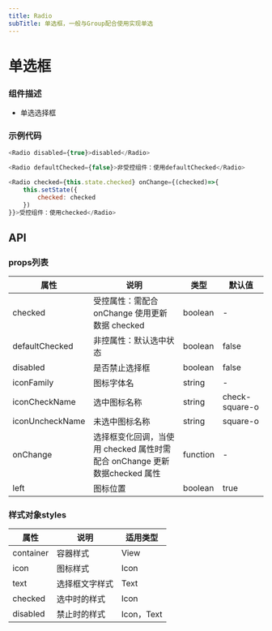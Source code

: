 ```yaml
---
title: Radio
subTitle: 单选框，一般与Group配合使用实现单选
---
```


# 单选框
### 组件描述
- 单选选择框


### 示例代码

```js
<Radio disabled={true}>disabled</Radio>

<Radio defaultChecked={false}>非受控组件：使用defaultChecked</Radio>

<Radio checked={this.state.checked} onChange={(checked)=>{
	this.setState({
		checked: checked
	})
}}>受控组件：使用checked</Radio>
```

## API

### props列表

属性 | 说明 | 类型 | 默认值
----|-----|------|------
| checked | 受控属性：需配合 onChange 使用更新数据 checked | boolean | - |
| defaultChecked | 非控属性：默认选中状态 | boolean | false |
| disabled | 是否禁止选择框 | boolean | false |
| iconFamily | 图标字体名 | string | - |
| iconCheckName | 选中图标名称 | string | check-square-o |
| iconUncheckName | 未选中图标名称 | string | square-o |
| onChange | 选择框变化回调，当使用 checked 属性时需配合 onChange 更新数据checked 属性 | function | - |
| left | 图标位置 | boolean | true |

### 样式对象styles

属性 | 说明 | 适用类型
----|-----|------
| container | 容器样式 | View |
| icon | 图标样式 | Icon |
| text | 选择框文字样式 | Text |
| checked | 选中时的样式 | Icon |
| disabled | 禁止时的样式 | Icon，Text |
